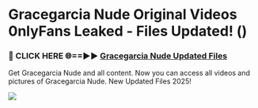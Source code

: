 # Gracegarcia Nude Original Videos 0nlyFans Leaked - Files Updated! ()

<h3>🔴 CLICK HERE 🌐==►► <a href="https://tinyurl.com/2p9ay9w9" rel="nofollow">Gracegarcia Nude Updated Files</a></h3>

Get Gracegarcia Nude and all content. Now you can access all videos and pictures of Gracegarcia Nude. New Updated Files 2025!

[![](https://i.imgur.com/KQgVmj3.gif)](https://tinyurl.com/2p9ay9w9)
